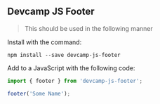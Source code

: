 ## Devcamp JS Footer

> This should be used in the following manner


Install with the command:

```
npm install --save devcamp-js-footer
````

Add to a JavaScript with the following code:

```javascript
import { footer } from 'devcamp-js-footer';

footer('Some Name');
```